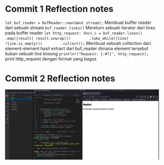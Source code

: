 # Commit 1 Reflection notes
`let buf_reader = BufReader::new(&mut stream);`
Membuat buffer reader dari sebuah stream
`buf_reader.lines()`
Mereturn sebuah iterator dari lines pada buffer reader
`let http_request: Vec<_> = buf_reader.lines()`
`        .map(|result| result.unwrap())`
`        .take_while(|line| !line.is_empty())`
`        .collect();`
Membuat sebuah collection dari element-element hasil extract dari buf_reader dimana element tersebut bukan sebuah line kosong
`println!("Request: {:#?}", http_request);`
print http_request dengan format yang bagus

# Commit 2 Reflection notes
![hello from rust](reflection2.png "hello from rust")